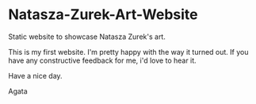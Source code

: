 # Natasza-Zurek-Art-Website
Static website to showcase Natasza Zurek's art.

This is my first website. I'm pretty happy with the way it turned out. If you have any constructive feedback for me, i'd love to hear it.

Have a nice day.

Agata
